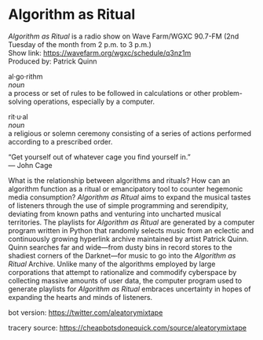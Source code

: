 # Algorithm as Ritual

<i>Algorithm as Ritual</i> is a radio show on Wave Farm/WGXC 90.7-FM (2nd Tuesday of the month from 2 p.m. to 3 p.m.)<br> 
Show link: https://wavefarm.org/wgxc/schedule/q3nz1m<br>
Produced by: Patrick Quinn<br>

al·go·rithm<br>
<i>noun</i><br>
a process or set of rules to be followed in calculations or other problem-solving operations, especially by a computer.<br>

rit·u·al<br>
<i>noun</i><br>
a religious or solemn ceremony consisting of a series of actions performed according to a prescribed order.<br>

“Get yourself out of whatever cage you find yourself in.”<br>
― John Cage

What is the relationship between algorithms and rituals? How can an algorithm function as a ritual or emancipatory tool to counter hegemonic media consumption? <i>Algorithm as Ritual</i> aims to expand the musical tastes of listeners through the use of simple programming and serendipity, deviating from known paths and venturing into uncharted musical territories. The playlists for <i>Algorithm as Ritual</i> are generated by a computer program written in Python that randomly selects music from an eclectic and continuously growing hyperlink archive maintained by artist Patrick Quinn. Quinn searches far and wide—from dusty bins in record stores to the shadiest corners of the Darknet—for music to go into the <i>Algorithm as Ritual</i> Archive. Unlike many of the algorithms employed by large corporations that attempt to rationalize and commodify cyberspace by collecting massive amounts of user data, the computer program used to generate playlists for <i>Algorithm as Ritual</i> embraces uncertainty in hopes of expanding the hearts and minds of listeners. 

bot version: https://twitter.com/aleatorymixtape

tracery source: https://cheapbotsdonequick.com/source/aleatorymixtape
